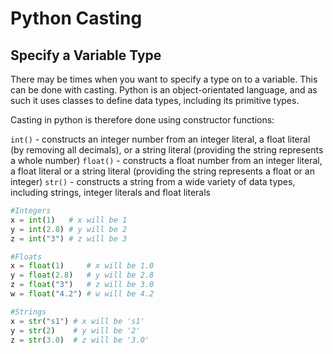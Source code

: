 # Python Casting

## Specify a Variable Type
There may be times when you want to specify a type on to a variable. This can be done with casting. Python is an object-orientated language, and as such it uses classes to define data types, including its primitive types.

Casting in python is therefore done using constructor functions:

```int()``` - constructs an integer number from an integer literal, a float literal (by removing all decimals), or a string literal (providing the string represents a whole number)
```float()``` - constructs a float number from an integer literal, a float literal or a string literal (providing the string represents a float or an integer)
```str()``` - constructs a string from a wide variety of data types, including strings, integer literals and float literals

```python
#Integers
x = int(1)   # x will be 1
y = int(2.8) # y will be 2
z = int("3") # z will be 3
```

```python
#Floats
x = float(1)     # x will be 1.0
y = float(2.8)   # y will be 2.8
z = float("3")   # z will be 3.0
w = float("4.2") # w will be 4.2
```

```python
#Strings
x = str("s1") # x will be 's1'
y = str(2)    # y will be '2'
z = str(3.0)  # z will be '3.0'
```
